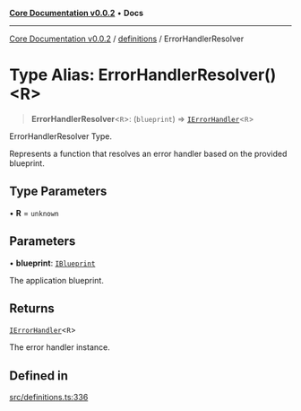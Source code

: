 [**Core Documentation v0.0.2**](../../README.md) • **Docs**

***

[Core Documentation v0.0.2](../../modules.md) / [definitions](../README.md) / ErrorHandlerResolver

# Type Alias: ErrorHandlerResolver()\<R\>

> **ErrorHandlerResolver**\<`R`\>: (`blueprint`) => [`IErrorHandler`](../interfaces/IErrorHandler.md)\<`R`\>

ErrorHandlerResolver Type.

Represents a function that resolves an error handler based on the provided blueprint.

## Type Parameters

• **R** = `unknown`

## Parameters

• **blueprint**: [`IBlueprint`](IBlueprint.md)

The application blueprint.

## Returns

[`IErrorHandler`](../interfaces/IErrorHandler.md)\<`R`\>

The error handler instance.

## Defined in

[src/definitions.ts:336](https://github.com/stonemjs/core/blob/dd7eaec566465ef84c36b87b824f8ea9ab76e8fa/src/definitions.ts#L336)
